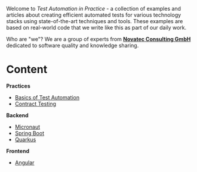 Welcome to _Test Automation in Practice_ - a collection of examples and articles about creating efficient automated tests for various technology stacks using state-of-the-art techniques and tools. These examples are based on real-world code that we write like this as part of our daily work.

Who are "we"? We are a group of experts from [**Novatec Consulting GmbH**](https://www.novatec-gmbh.de) dedicated to software quality and knowledge sharing.

# Content

**Practices**
  - [Basics of Test Automation](https://github.com/test-automation-in-practice/test-automation-basics/blob/master/README.adoc)
  - [Contract Testing](https://github.com/test-automation-in-practice/cnt-contract-testing)

**Backend**
  - [Micronaut](https://github.com/test-automation-in-practice/cnt-micronaut)
  - [Spring Boot](https://github.com/test-automation-in-practice/cnt-spring-boot)
  - [Quarkus](https://github.com/test-automation-in-practice/cnt-quarkus)

**Frontend**
  - [Angular](https://github.com/test-automation-in-practice/cnt-angular)
